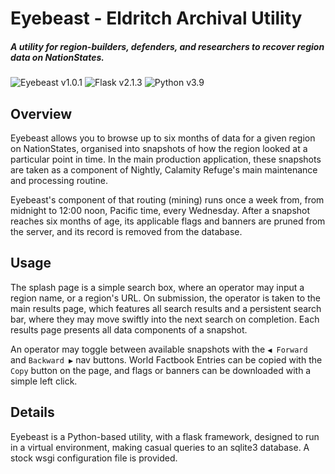 # Eyebeast - Eldritch Archival Utility 
##### A utility for region-builders, defenders, and researchers to recover region data on NationStates. 
![Eyebeast v1.0.1](https://img.shields.io/badge/Eyebeast-v1.0.1-0099ff) ![Flask v2.1.3](https://img.shields.io/badge/Flask-v2.1.3-0099ff) ![Python v3.9](https://img.shields.io/badge/Python-v3.9-0099ff)

## Overview
Eyebeast allows you to browse up to six months of data for a given region on NationStates, organised into snapshots of how the region looked at a particular point in time. In the main production application, these snapshots are taken as a component of Nightly, Calamity Refuge's main maintenance and processing routine. 

Eyebeast's component of that routing (mining) runs once a week from, from midnight to 12:00 noon, Pacific time, every Wednesday. After a snapshot reaches six months of age, its applicable flags and banners are pruned from the server, and its record is removed from the database.

## Usage
The splash page is a simple search box, where an operator may input a region name, or a region's URL. On submission, the operator is taken to the main results page, which features all search results and a persistent search bar, where they may move swiftly into the next search on completion. Each results page presents all data components of a snapshot. 

An operator may toggle between available snapshots with the `◀ Forward` and `Backward ▶` nav buttons. World Factbook Entries can be copied with the `Copy` button on the page, and flags or banners can be downloaded with a simple left click.

## Details
Eyebeast is a Python-based utility, with a flask framework, designed to run in a virtual environment, making casual queries to an sqlite3 database. A stock wsgi configuration file is provided.